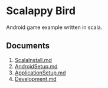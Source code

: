 # Scalappy Bird

Android game example written in scala.

## Documents

1. [ScalaInstall.md](https://github.com/geishatokyo/scalappybird/blob/master/docs/ScalaInstall.md)
2. [AndroidSetup.md](https://github.com/geishatokyo/scalappybird/blob/master/docs/AndroidSetup.md)
3. [ApplicationSetup.md](https://github.com/geishatokyo/scalappybird/blob/master/docs/ApplicationSetup.md)
4. [Development.md](https://github.com/geishatokyo/scalappybird/blob/master/docs/Development.md)
